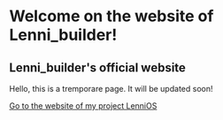# Welcome on the website of Lenni_builder!
## Lenni_builder's official website

Hello, this is a tremporare page. It will be updated soon!

[Go to the website of my project LenniOS](lenni-builder.github.io/LenniOS/)
